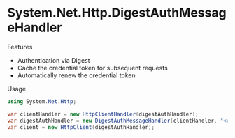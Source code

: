 # System.Net.Http.DigestAuthMessageHandler

Features

* Authentication via Digest
* Cache the credential token for subsequent requests
* Automatically renew the credential token

Usage

```csharp
using System.Net.Http;

var clientHandler = new HttpClientHandler(digestAuthHandler);
var digestAuthHandler = new DigestAuthMessageHandler(clientHandler, "<username>", "<password>");
var client = new HttpClient(digestAuthHandler);
```
